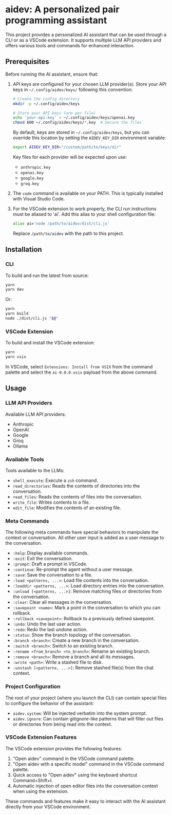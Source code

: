# aidev: A personalized pair programming assistant

This project provides a personalized AI assistant that can be used through a CLI or as a VSCode extension. It supports multiple LLM API providers and offers various tools and commands for enhanced interaction.

## Prerequisites

Before running the AI assistant, ensure that:

1. API keys are configured for your chosen LLM provider(s). Store your API keys in `~/.config/aidev/keys/` following this convention:

   ```bash
   # Create the config directory
   mkdir -p ~/.config/aidev/keys

   # Store your API keys (one per file)
   echo 'your-api-key' > ~/.config/aidev/keys/openai.key
   chmod 600 ~/.config/aidev/keys/*.key  # Secure the files
   ```

   By default, keys are stored in `~/.config/aidev/keys`, but you can override this location by setting the `AIDEV_KEY_DIR` environment variable:

   ```bash
   export AIDEV_KEY_DIR="/custom/path/to/keys/dir"
   ```

   Key files for each provider will be expected upon use:

   - `anthropic.key`
   - `openai.key`
   - `google.key`
   - `groq.key`

2. The `code` command is available on your PATH. This is typically installed with Visual Studio Code.

3. For the VSCode extension to work properly, the CLI run instructions must be aliased to 'ai'. Add this alias to your shell configuration file:

   ```bash
   alias ai='node /path/to/aidev/dist/cli.js'
   ```

   Replace `/path/to/aidev` with the path to this project.

## Installation

### CLI

To build and run the latest from source:

```bash
yarn
yarn dev
```

Or:

```bash
yarn
yarn build
node ./dist/cli.js "$@"
```

### VSCode Extension

To build and install the VSCode extension:

```bash
yarn
yarn vsix
```

In VSCode, select `Extensions: Install from VSIX` from the command palette and select the `ai-0.0.0.vsix` payload from the above command.

## Usage

### LLM API Providers

Available LLM API providers:

- Anthropic
- OpenAI
- Google
- Groq
- Ollama

### Available Tools

Tools available to the LLMs:

- `shell_execute`: Execute a `zsh` command.
- `read_directories`: Reads the contents of directories into the conversation.
- `read_files`: Reads the contents of files into the conversation.
- `write_file`: Writes contents to a file.
- `edit_file`: Modifies the contents of an existing file.

### Meta Commands

The following meta commands have special behaviors to manipulate the context or conversation. All other user input is added as a user message to the conversation.

- `:help`: Display available commands.
- `:exit`: Exit the conversation.
- `:prompt`: Draft a prompt in VSCode.
- `:continue`: Re-prompt the agent without a user message.
- `:save`: Save the conversation to a file.
- `:load <patterns, ...>`: Load file contents into the conversation.
- `:loaddir <patterns, ...>`: Load directory entries into the conversation.
- `:unload [<patterns, ...>]`: Remove matching files or directories from the conversation.
- `:clear`: Clear all messages in the conversation.
- `:savepoint <name>`: Mark a point in the conversation to which you can rollback.
- `:rollback <savepoint>`: Rollback to a previously defined savepoint.
- `:undo`: Undo the last user action.
- `:redo`: Redo the last undone action.
- `:status`: Show the branch topology of the conversation.
- `:branch <branch>`: Create a new branch in the conversation.
- `:switch <branch>`: Switch to an existing branch.
- `:rename <from_branch> <to_branch>`: Rename an existing branch.
- `:remove <branch>`: Remove a branch and all its messages.
- `:write <path>`: Write a stashed file to disk.
- `:unstash [<patterns, ...>]`: Remove stashed file(s) from the chat context.

### Project Configuration

The root of your project (where you launch the CLI) can contain special files to configure the behavior of the assistant:

- `aidev.system`: Will be injected verbatim into the system prompt.
- `aidev.ignore`: Can contain gitignore-like patterns that will filter out files or directories from being read into the context.

### VSCode Extension Features

The VSCode extension provides the following features:

1. "Open aidev" command in the VSCode command palette.
2. "Open aidev with a specific model" command in the VSCode command palette.
3. Quick access to "Open aidev" using the keyboard shortcut Command+Shift+I.
4. Automatic injection of open editor files into the conversation context when using the extension.

These commands and features make it easy to interact with the AI assistant directly from your VSCode environment.
